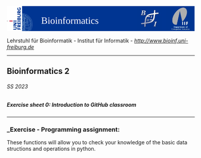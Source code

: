 <img src="./figures/banner.png" alt="UniFreiburg Banner"/>

Lehrstuhl für Bioinformatik - Institut für Informatik - *http://www.bioinf.uni-freiburg.de*

---
## Bioinformatics 2
###### SS 2023
##### Exercise sheet 0: Introduction to GitHub classroom
---
    

### _Exercise - Programming assignment: 
These functions will allow you to check your knowledge of the basic data structions and operations in python.
